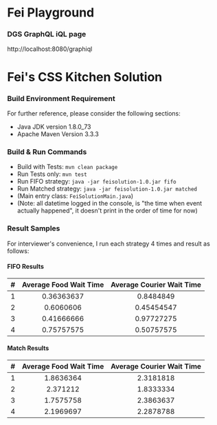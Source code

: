 # Fei Playground
### DGS GraphQL iQL page
http://localhost:8080/graphiql

# Fei's CSS Kitchen Solution

### Build Environment Requirement
For further reference, please consider the following sections:

* Java JDK version 1.8.0_73
* Apache Maven Version 3.3.3

### Build & Run Commands
* Build with Tests: `mvn clean package`
* Run Tests only: `mvn test`
* Run FIFO strategy: `java -jar feisolution-1.0.jar fifo`
* Run Matched strategy: `java -jar feisolution-1.0.jar matched`
* (Main entry class: `FeiSolutionMain.java`)
* (Note: all datetime logged in the console, is "the time when event actually happened", it doesn't print in the order of time for now)

### Result Samples
For interviewer's convenience, I run each strategy 4 times and result as follows:

#### FIFO Results
| # | Average Food Wait Time | Average Courier Wait Time |
| :-----: | :----: | :----: |
| 1 | 0.36363637 | 0.8484849 |
| 2 | 0.6060606 | 0.45454547 |
| 3 | 0.41666666 | 0.97727275 |
| 4 | 0.75757575 | 0.50757575 |

#### Match Results
| # | Average Food Wait Time | Average Courier Wait Time |
| :-----: | :----: | :----: |
| 1 | 1.8636364 | 2.3181818 |
| 2 | 2.371212 | 1.8333334 |
| 3 | 1.7575758 | 2.3863637 |
| 4 | 2.1969697 | 2.2878788 |
